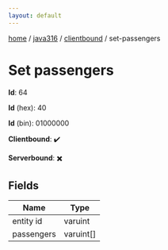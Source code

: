 ```yaml
---
layout: default
---
```


[home](/)  /  [java316](/protocol/java316)  /  [clientbound](/protocol/java316/clientbound)  /  set-passengers

# Set passengers

**Id**: 64

**Id** (hex): 40

**Id** (bin): 01000000

**Clientbound**: ✔️

**Serverbound**: ✖️

## Fields

Name | Type
---|---
entity id | varuint
passengers | varuint[]

